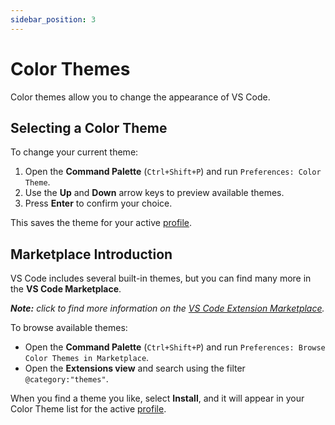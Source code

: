 ```yaml
---
sidebar_position: 3
---
```


# Color Themes

Color themes allow you to change the appearance of VS Code.

## Selecting a Color Theme

To change your current theme:

1. Open the **Command Palette** (`Ctrl+Shift+P`) and run `Preferences: Color Theme`.
2. Use the **Up** and **Down** arrow keys to preview available themes.
3. Press **Enter** to confirm your choice.

This saves the theme for your active [profile](introduction.md#profiles).

## Marketplace Introduction

VS Code includes several built-in themes, but you can find many more in the **VS Code Marketplace**.

_**Note:** click to find more information on the [VS Code Extension Marketplace](docs/extensions-copilot/installExtensions.md)._

To browse available themes:

- Open the **Command Palette** (`Ctrl+Shift+P`) and run `Preferences: Browse Color Themes in Marketplace`.
- Open the **Extensions view** and search using the filter `@category:"themes"`.

When you find a theme you like, select **Install**, and it will appear in your Color Theme list for the active [profile](introduction.md#profiles).
